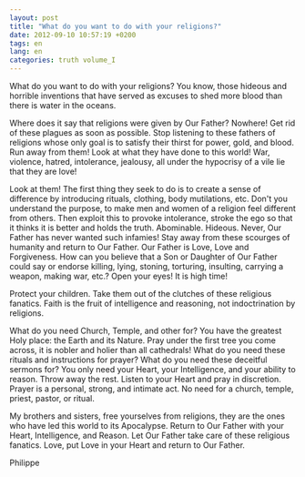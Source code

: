 ```yaml
---
layout: post
title: "What do you want to do with your religions?"
date: 2012-09-10 10:57:19 +0200
tags: en
lang: en
categories: truth volume_I
---
```

What do you want to do with your religions? You know, those hideous and horrible inventions that have served as excuses to shed more blood than there is water in the oceans.

Where does it say that religions were given by Our Father? Nowhere! Get rid of these plagues as soon as possible. Stop listening to these fathers of religions whose only goal is to satisfy their thirst for power, gold, and blood. Run away from them!
Look at what they have done to this world! War, violence, hatred, intolerance, jealousy, all under the hypocrisy of a vile lie that they are love!

Look at them! The first thing they seek to do is to create a sense of difference by introducing rituals, clothing, body mutilations, etc. Don't you understand the purpose, to make men and women of a religion feel different from others. Then exploit this to provoke intolerance, stroke the ego so that it thinks it is better and holds the truth. Abominable. Hideous. Never, Our Father has never wanted such infamies! Stay away from these scourges of humanity and return to Our Father.
Our Father is Love, Love and Forgiveness. How can you believe that a Son or Daughter of Our Father could say or endorse killing, lying, stoning, torturing, insulting, carrying a weapon, making war, etc.? Open your eyes! It is high time!

Protect your children. Take them out of the clutches of these religious fanatics. Faith is the fruit of intelligence and reasoning, not indoctrination by religions.

What do you need Church, Temple, and other for? You have the greatest Holy place: the Earth and its Nature. Pray under the first tree you come across, it is nobler and holier than all cathedrals! What do you need these rituals and instructions for prayer? What do you need these deceitful sermons for? You only need your Heart, your Intelligence, and your ability to reason. Throw away the rest. Listen to your Heart and pray in discretion. Prayer is a personal, strong, and intimate act. No need for a church, temple, priest, pastor, or ritual.

My brothers and sisters, free yourselves from religions, they are the ones who have led this world to its Apocalypse. Return to Our Father with your Heart, Intelligence, and Reason. Let Our Father take care of these religious fanatics. Love, put Love in your Heart and return to Our Father.

Philippe

<!-- 
This work is licensed under a Creative Commons Attribution-NonCommercial 4.0 International License.
-->